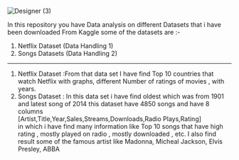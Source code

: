![Designer (3)](https://github.com/geetanshudev/Data_Analysis_project/assets/119582068/1f8dbd75-1d4d-47f0-b73b-38d5d1bd0522 "width = 150px")
 
In this repository you have Data analysis on different Datasets that i have been downloaded From Kaggle some of the datasets are :-
<br>
<ol>
  <li>Netflix Dataset (Data Handling 1)</li>
  <li>Songs Datasets (Data Handling 2)</li>
</ol>
<hr>

<ol>
  <li>
    Netflix Dataset :From that data set I have find Top 10 countries that watch Netflix with graphs, different Number of ratings of movies , with years.
    
   
     
  </li>
  <li>Songs Dataset : In this data set i have find oldest which was from 1901 and latest song of 2014 this dataset have 4850 songs and have 8 columns <br> 
  [Artist,Title,Year,Sales,Streams,Downloads,Radio Plays,Rating] <br> in which i have find many information like Top 10 songs that have high rating , mostly played on radio , mostly downloaded , etc. I also find result some of the famous artist like Madonna, Micheal Jackson, Elvis Presley, ABBA
  </li>
</ol>
